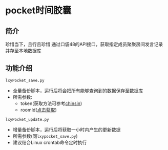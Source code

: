 # pocket时间胶囊


## 简介
珍惜当下，且行且珍惜
通过口袋48的API接口，获取指定成员聚聚房间发言记录并存至本地数据库


## 功能介绍
`lxyPocket_save.py`
* 全量备份脚本，运行后将会把所有能够查询到的数据保存至数据库
* 所需参数:
   - token(获取方法可参考[chinsin](https://github.com/ultraxia/qqbot_hzx/blob/master/gettoken.py))
   - roomId([点击获取](https://github.com/chinshin/qqbot_hzx/blob/master/roomID.conf))

`lxyPocket_update.py`
* 增量备份脚本，运行后将获取一小时内产生的更新数据
* 所需参数(同`lxypocket_save.py`)
* 建议结合Linux crontab命令定时执行


 


